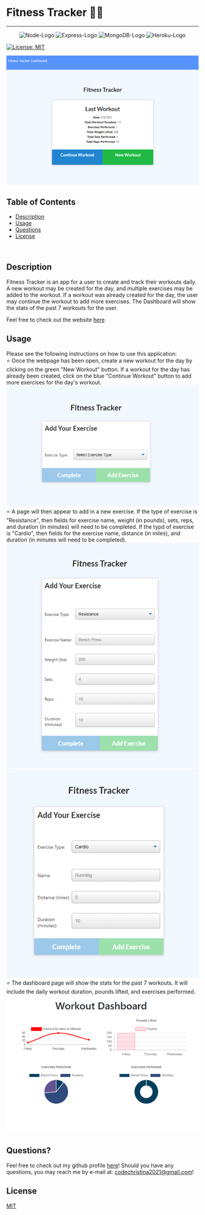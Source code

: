 # Fitness Tracker 🤽‍♀️

***
<p align="center">
  <img src="https://img.shields.io/badge/Node.js-43853D?style=for-the-badge&logo=node.js&logoColor=white" alt="Node-Logo">
  <img src="https://img.shields.io/badge/Express.js-404D59?style=for-the-badge" alt="Express-Logo">
  <img src="https://img.shields.io/badge/MongoDB-4EA94B?style=for-the-badge&logo=mongodb&logoColor=white" alt="MongoDB-Logo">
  <img src="https://img.shields.io/badge/Heroku-430098?style=for-the-badge&logo=heroku&logoColor=white" alt="Heroku-Logo">
</p>

[![License: MIT](https://img.shields.io/badge/License-MIT-yellow.svg)](https://opensource.org/licenses/MIT)

![Screenshot1](./public/images/readme-screenshot-01.png)

## Table of Contents
* [Description](#description)
* [Usage](#usage)
* [Questions](#questions)
* [License](#license)

<br>

## Description
Fitness Tracker is an app for a user to create and track their workouts daily.  A new workout may be created for the day, and multiple exercises may be added to the workout.  If a workout was already created for the day, the user may continue the workout to add more exercises.  The Dashboard will show the stats of the past 7 workouts for the user.

Feel free to check out the website [here](https://christina2021-fitness-tracker.herokuapp.com/)
<br>

## Usage
Please see the following instructions on how to use this application: <br>
⭐ Once the webpage has been open, create a new workout for the day by clicking on the green "New Workout" button.  If a workout for the day has already been created, click on the blue "Continue Workout" button to add more exercises for the day's workout.<br>
![Screenshot2](./public/images/readme-screenshot-02.png)<br>
⭐ A page will then appear to add in a new exercise.  If the type of exercise is "Resistance", then fields for exercise name, weight (in pounds), sets, reps, and duration (in minutes) will need to be completed.  If the typd of exercise is "Cardio", then fields for the exercise name, distance (in miles), and duration (in minutes will need to be completed).<br>
![Screenshot3](./public/images/readme-screenshot-03.png)
![Screenshot4](./public/images/readme-screenshot-04.png)<br>
⭐ The dashboard page will show the stats for the past 7 workouts.  It will include the daily workout duration, pounds lifted, and exercises performed.<br>
![Screenshot5](./public/images/readme-screenshot-05.png)

## Questions?
Feel free to check out my github profile [here](https://github.com/Christina2021)!
Should you have any questions, you may reach me by e-mail at: <a href="mailto:codechristina2021@gmail.com">codechristina2021@gmail.com</a>!

## License
[MIT](https://choosealicense.com/licenses/mit/#)